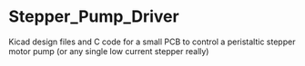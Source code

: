 # Stepper_Pump_Driver
Kicad design files and C code for a small PCB to control a peristaltic stepper motor pump (or any single low current stepper really)
